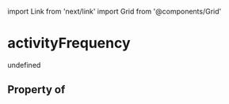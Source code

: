 import Link from 'next/link'
import Grid from '@components/Grid'

# activityFrequency

undefined

## Property of



